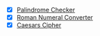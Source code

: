 - [x] [Palindrome Checker](01_palindrome-checker.js)
- [x] [Roman Numeral Converter](02_roman-numeral-converter.js)
- [x] [Caesars Cipher](03_caesars-cipher.js)
